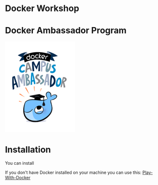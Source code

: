 # Docker Workshop

# Docker Ambassador Program

![Campus Ambassador](./files/campus.png)

# Installation

You can install  


If you don't have Docker installed on your machine you can use this:
[Play-With-Docker](http://labs.play-with-docker.com/)
